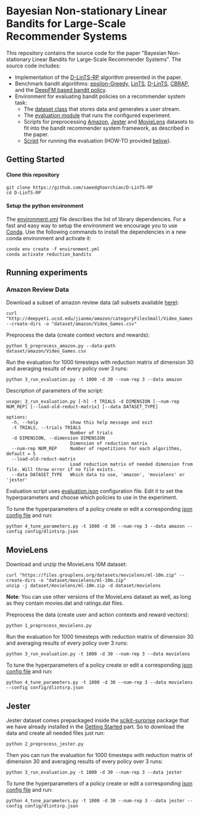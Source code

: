 # Bayesian Non-stationary Linear Bandits for Large-Scale Recommender Systems

This repository contains the source code for the paper "Bayesian Non-stationary Linear Bandits for Large-Scale Recommender Systems".
The source code includes:
- Implementation of the [D-LinTS-RP](https://github.com/saeedghoorchian/D-LinTS-RP/blob/main/policies/dlintsrp.py) algorithm presented in the paper.
- Benchmark bandit algorithms: [epsilon-Greedy](https://github.com/saeedghoorchian/D-LinTS-RP/blob/main/policies/egreedy.py),
[LinTS](https://github.com/saeedghoorchian/D-LinTS-RP/blob/main/policies/linear_ts.py),
[D-LinTS](https://github.com/saeedghoorchian/D-LinTS-RP/blob/main/policies/d_lin_ts.py), 
[CBRAP](https://github.com/saeedghoorchian/D-LinTS-RP/blob/main/policies/cbrap.py), and the
[DeepFM based bandit policy](https://github.com/saeedghoorchian/D-LinTS-RP/blob/main/policies/deepfm.py).
- Environment for evaluating bandit policies on a recommender system task:
    - The [dataset class](https://github.com/saeedghoorchian/D-LinTS-RP/blob/main/data_loading/recommender_dataset.py) that stores data and generates a user stream.
    - The [evaluation module](https://github.com/saeedghoorchian/D-LinTS-RP/blob/main/evaluator.py) that runs the configured experiment.
    - Scripts for preprocessing [Amazon](https://github.com/saeedghoorchian/D-LinTS-RP/blob/main/5_preprocess_amazon.py),
  [Jester](https://github.com/saeedghoorchian/D-LinTS-RP/blob/main/2_preprocess_jester.py) and 
  [MovieLens](https://github.com/saeedghoorchian/D-LinTS-RP/blob/main/1_preprocess_movielens.py) 
  datasets to fit 
  into the bandit recommender system framework, as described in the paper.
    - [Script](https://github.com/saeedghoorchian/D-LinTS-RP/blob/main/3_run_evaluation.py)
  for running the evaluation (HOW-TO provided [below](https://github.com/saeedghoorchian/D-LinTS-RP/tree/main#running-experiments)).

## Getting Started 

#### Clone this repository
```
git clone https://github.com/saeedghoorchian/D-LinTS-RP
cd D-LinTS-RP 
```

#### Setup the python environment

The [environment.yml](https://github.com/saeedghoorchian/D-LinTS-RP/blob/main/environment.yml)
file describes the list of library dependencies. For a fast and easy way to setup the environment we encourage you to
use [Conda](https://docs.conda.io/en/latest/miniconda.html). Use the following commands to install the dependencies in
a new conda environment and activate it:
```
conda env create -f environment.yml
conda activate reduction_bandits
```

## Running experiments

### Amazon Review Data 
Download a subset of amazon review data (all subsets available [here](https://nijianmo.github.io/amazon/#subsets)):
```
curl "http://deepyeti.ucsd.edu/jianmo/amazon/categoryFilesSmall/Video_Games.csv" --create-dirs -o "dataset/amazon/Video_Games.csv"
```
Preprocess the data (create context vectors and rewards):
```
python 5_preprocess_amazon.py --data-path dataset/amazon/Video_Games.csv
```
Run the evaluation for 1000 timesteps with reduction matrix of dimension 30 and averaging results of every policy over 3 runs:
```
python 3_run_evaluation.py -t 1000 -d 30 --num-rep 3 --data amazon
```
Description of parameters of the script:
```
usage: 3_run_evaluation.py [-h] -t TRIALS -d DIMENSION [--num-rep NUM_REP] [--load-old-reduct-matrix] [--data DATASET_TYPE]

options:
  -h, --help            show this help message and exit
  -t TRIALS, --trials TRIALS
                        Number of trials
  -d DIMENSION, --dimension DIMENSION
                        Dimension of reduction matrix
  --num-rep NUM_REP     Number of repetitions for each algorithms, default = 5
  --load-old-reduct-matrix
                        Load reduction matrix of needed dimension from file. Will throw error if no file exists.
  --data DATASET_TYPE   Which data to use, 'amazon', 'movielens' or 'jester'
```
Evaluation script uses [evaluation.json](https://github.com/saeedghoorchian/D-LinTS-RP/blob/main/config/evaluation.json)
configuration file. Edit it to set the hyperparameters and choose which
policies to use in the experiment.

To tune the hyperparameters of a policy create or edit a corresponding [json config file](https://github.com/saeedghoorchian/D-LinTS-RP/blob/main/config/dlintsrp.json)
and run:
```
python 4_tune_parameters.py -t 1000 -d 30 --num-rep 3 --data amazon --config config/dlintsrp.json
```

## MovieLens

Download and unzip the MovieLens 10M dataset:
```
curl "https://files.grouplens.org/datasets/movielens/ml-10m.zip" --create-dirs -o "dataset/movielens/ml-10m.zip"
unzip -j dataset/movielens/ml-10m.zip -d dataset/movielens
```
**Note**: You can use other versions of the MovieLens dataset as well, as long as they contain movies.dat and ratings.dat files.

Preprocess the data (create user and action contexts and reward vectors):
```
python 1_preprocess_movielens.py
```

Run the evaluation for 1000 timesteps with reduction matrix of dimension 30 and averaging results of every policy over 3 runs:
```
python 3_run_evaluation.py -t 1000 -d 30 --num-rep 3 --data movielens
```

To tune the hyperparameters of a policy create or edit a corresponding [json config file](https://github.com/saeedghoorchian/D-LinTS-RP/blob/main/config/dlintsrp.json)
and run:
```
python 4_tune_parameters.py -t 1000 -d 30 --num-rep 3 --data movielens --config config/dlintsrp.json
```

## Jester
Jester dataset comes prepackaged inside the [scikit-surprise](https://surpriselib.com/) package that we have already installed
in the [Getting Started](https://github.com/saeedghoorchian/D-LinTS-RP#setup-the-environment) part. So to download the data and create all needed files just run:
```
python 2_preprocess_jester.py 
```

Then you can run the evaluation for 1000 timesteps with reduction matrix of dimension 30 and averaging results of every policy over 3 runs:
```
python 3_run_evaluation.py -t 1000 -d 30 --num-rep 3 --data jester
```

To tune the hyperparameters of a policy create or edit a corresponding [json config file](https://github.com/saeedghoorchian/D-LinTS-RP/blob/main/config/dlintsrp.json)
and run:
```
python 4_tune_parameters.py -t 1000 -d 30 --num-rep 3 --data jester --config config/dlintsrp.json
```
